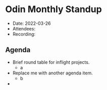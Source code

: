 # Odin Monthly Standup 

* Date: 2022-03-26
* Attendees: 
* Recording: 

## Agenda

- Brief round table for inflight projects.
    - a
- Replace me with another agenda item.
    - b
- 
